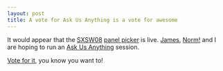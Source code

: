```yaml
---
layout: post
title: A vote for Ask Us Anything is a vote for awesome
---
```

It would appear that the [SXSW08][] [panel picker][] is live. [James][],
[Norm!][] and I are hoping to run an [Ask Us Anything][AUA] session.

[Vote for it][Vote AUA], you know you want to!

[SXSW08]: http://2008.sxsw.com/
[panel picker]: http://panelpicker.sxsw.com/
[James]: http://tartarus.org/james/ "James Aylett"
[Norm!]: http://cackhanded.net/ "Mark Norman Francis"
[AUA]: http://ask-us-anything.com/
[Vote AUA]: http://panelpicker.sxsw.com/ideas/view/233 "Vote for Ask Us Anything to appear live at SXSW08"
